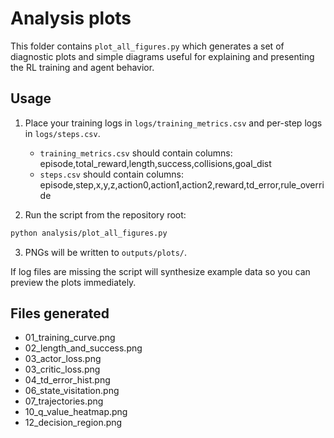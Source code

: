 Analysis plots
=================

This folder contains `plot_all_figures.py` which generates a set of diagnostic plots and simple diagrams
useful for explaining and presenting the RL training and agent behavior.

Usage
-----

1. Place your training logs in `logs/training_metrics.csv` and per-step logs in `logs/steps.csv`.
   - `training_metrics.csv` should contain columns: episode,total_reward,length,success,collisions,goal_dist
   - `steps.csv` should contain columns: episode,step,x,y,z,action0,action1,action2,reward,td_error,rule_override

2. Run the script from the repository root:

```bash
python analysis/plot_all_figures.py
```

3. PNGs will be written to `outputs/plots/`.

If log files are missing the script will synthesize example data so you can preview the plots immediately.

Files generated
---------------

- 01_training_curve.png
- 02_length_and_success.png
- 03_actor_loss.png
- 03_critic_loss.png
- 04_td_error_hist.png
- 06_state_visitation.png
- 07_trajectories.png
- 10_q_value_heatmap.png
- 12_decision_region.png
